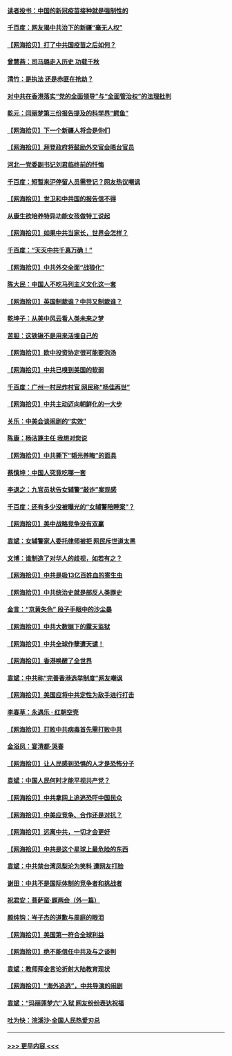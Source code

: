 #### [读者投书：中国的新冠疫苗接种就是强制性的](../pages/nsc993/n12859932.md?t=04070302) 
#### [千百度：网友揭中共治下的新疆“毫无人权”](../pages/nsc993/n12858385.md?t=04070302) 
#### [【网海拾贝】打了中共国疫苗之后如何？](../pages/nsc993/n12857866.md?t=04070302) 
#### [曾慧燕：司马璐走入历史 功载千秋](../pages/nsc993/n12856996.md?t=04070302) 
#### [清竹：是执法 还是赤匪在抢劫？](../pages/nsc993/n12856952.md?t=04070302) 
#### [对中共在香港落实“党的全面领导”与“全面管治权”的法理批判](../pages/nsc993/n12856929.md?t=04070302) 
#### [乾元：闫丽梦第三份报告提及的科学界“鳄鱼”](../pages/nsc993/n12855985.md?t=04070302) 
#### [【网海拾贝】下一个新疆人将会是你们](../pages/nsc993/n12855864.md?t=04070302) 
#### [【网海拾贝】拜登政府将鼓励外交官会晤台官员](../pages/nsc993/n12853615.md?t=04070302) 
#### [河北一党委副书记刘君临终前的忏悔](../pages/nsc993/n12849420.md?t=04070302) 
#### [千百度：短暂来沪停留人员需登记？网友热议嘲讽](../pages/nsc993/n12853497.md?t=04070302) 
#### [【网海拾贝】世卫和中共国的报告信不得](../pages/nsc993/n12850902.md?t=04070302) 
#### [从康生欲培养特异功能女孩做特工说起](../pages/nsc993/n12849289.md?t=04070302) 
#### [【网海拾贝】如果中共当家长，世界会怎样？](../pages/nsc993/n12848436.md?t=04070302) 
#### [千百度：“天灭中共千真万确！”](../pages/nsc993/n12845659.md?t=04070302) 
#### [【网海拾贝】中共外交全面“战狼化”](../pages/nsc993/n12845607.md?t=04070302) 
#### [陈大民：中国人不吃马列主义文化这一套](../pages/nsc993/n12842496.md?t=04070302) 
#### [【网海拾贝】英国制裁谁？中共又制裁谁？](../pages/nsc993/n12840909.md?t=04070302) 
#### [乾坤子：从美中风云看人类未来之梦](../pages/nsc993/n12840590.md?t=04070302) 
#### [苦胆：这铁锹不是用来活埋自己的](../pages/nsc993/n12839512.md?t=04070302) 
#### [【网海拾贝】欧中投资协定很可能要泡汤](../pages/nsc993/n12835122.md?t=04070302) 
#### [【网海拾贝】中共已嗅到美国的软弱](../pages/nsc993/n12832411.md?t=04070302) 
#### [千百度：广州一村民炸村官 网民称“杨佳再世”](../pages/nsc993/n12832380.md?t=04070302) 
#### [【网海拾贝】中共主动迈向朝鲜化的一大步](../pages/nsc993/n12829887.md?t=04070302) 
#### [关乐：中美会谈闹剧的“实效”](../pages/nsc993/n12826698.md?t=04070302) 
#### [陈康：杨洁篪主任  我想对您说](../pages/nsc993/n12826609.md?t=04070302) 
#### [【网海拾贝】中共撕下“韬光养晦”的面具](../pages/nsc993/n12826459.md?t=04070302) 
#### [蔡慎坤：中国人究竟吃哪一套](../pages/nsc993/n12826010.md?t=04070302) 
#### [李退之：九官员状告女辅警“敲诈”案观感](../pages/nsc993/n12823984.md?t=04070302) 
#### [千百度：还有多少没被曝光的“女辅警陪睡案”？](../pages/nsc993/n12822136.md?t=04070302) 
#### [【网海拾贝】美中战略竞争没有双赢](../pages/nsc993/n12822105.md?t=04070302) 
#### [袁斌：女辅警家人委托律师被拒 网民斥世道太黑](../pages/nsc993/n12822004.md?t=04070302) 
#### [文博：谁制造了对华人的歧视，如若有之？](../pages/nsc993/n12821635.md?t=04070302) 
#### [【网海拾贝】中共是吸13亿百姓血的寄生虫](../pages/nsc993/n12819191.md?t=04070302) 
#### [【网海拾贝】中共统治史就是部反人类罪史](../pages/nsc993/n12816738.md?t=04070302) 
#### [金言：“京黄失色” 段子手眼中的沙尘暴](../pages/nsc993/n12815700.md?t=04070302) 
#### [【网海拾贝】中共大数据下的露天监狱](../pages/nsc993/n12811075.md?t=04070302) 
#### [【网海拾贝】中共全球作孽遭天谴！](../pages/nsc993/n12810258.md?t=04070302) 
#### [【网海拾贝】香港唤醒了全世界](../pages/nsc993/n12809100.md?t=04070302) 
#### [袁斌：中共称“完善香港选举制度”网友嘲讽](../pages/nsc993/n12808994.md?t=04070302) 
#### [【网海拾贝】美国应将中共定性为敌手进行打击](../pages/nsc993/n12806870.md?t=04070302) 
#### [李春草：永遇乐 · 红朝空壳](../pages/nsc993/n12805365.md?t=04070302) 
#### [【网海拾贝】打败中共病毒首先需打败中共](../pages/nsc993/n12803930.md?t=04070302) 
#### [金浴凤：宴清都‧哭春](../pages/nsc993/n12801601.md?t=04070302) 
#### [【网海拾贝】让人民感到恐惧的人才是恐怖分子](../pages/nsc993/n12799347.md?t=04070302) 
#### [袁斌：中国人民何时才能平视共产党？](../pages/nsc993/n12799306.md?t=04070302) 
#### [【网海拾贝】中共拿网上追逃恐吓中国民众](../pages/nsc993/n12796905.md?t=04070302) 
#### [【网海拾贝】中美应竞争、合作还是对抗？](../pages/nsc993/n12794675.md?t=04070302) 
#### [【网海拾贝】远离中共，一切才会更好](../pages/nsc993/n12793572.md?t=04070302) 
#### [【网海拾贝】中共是这个星球上最危险的东西](../pages/nsc993/n12791400.md?t=04070302) 
#### [袁斌：中共禁台湾凤梨沦为笑料 遭网友打脸](../pages/nsc993/n12791335.md?t=04070302) 
#### [谢田：中共不是国际体制的竞争者和挑战者](../pages/nsc993/n12791212.md?t=04070302) 
#### [祝君安：菩萨蛮·题两会（外一篇）](../pages/nsc993/n12786801.md?t=04070302) 
#### [颜纯钩：岑子杰的道歉与周庭的眼泪](../pages/nsc993/n12786775.md?t=04070302) 
#### [【网海拾贝】美国第一符合全球利益](../pages/nsc993/n12786666.md?t=04070302) 
#### [【网海拾贝】绝不能信任中共及与之谈判](../pages/nsc993/n12784266.md?t=04070302) 
#### [袁斌：教师拜金言论折射大陆教育现状](../pages/nsc993/n12783868.md?t=04070302) 
#### [【网海拾贝】“海外追逃”，中共导演的闹剧](../pages/nsc993/n12781638.md?t=04070302) 
#### [袁斌：“玛丽莲梦六”入狱 网友纷纷表达祝福](../pages/nsc993/n12781432.md?t=04070302) 
#### [吐为快：浣溪沙·全国人民热爱刃总](../pages/nsc993/n12781393.md?t=04070302) 

----
#### [ >>> 更早内容 <<< ](../indexes/nsc993-earlier.md)

